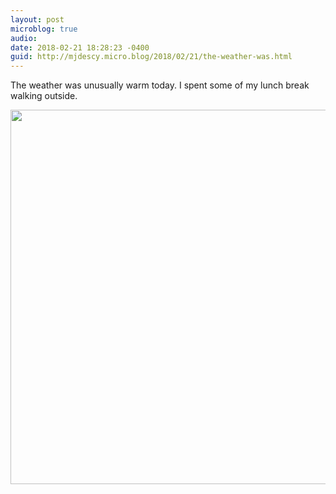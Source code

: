 ```yaml
---
layout: post
microblog: true
audio: 
date: 2018-02-21 18:28:23 -0400
guid: http://mjdescy.micro.blog/2018/02/21/the-weather-was.html
---
```

The weather was unusually warm today. I spent some of my lunch break walking outside.

<img src="http://mjdescy.micro.blog/uploads/2018/d5bfaa92e1.jpg" width="600" height="599" />
